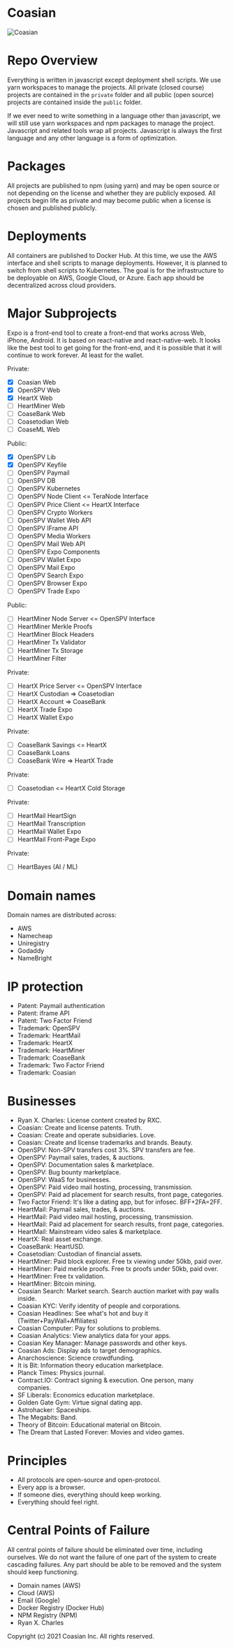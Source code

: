 # Coasian

![Coasian](https://github.com/coasian/coasian/blob/master/private/design-assets/coasian-landscape-dark.png)

# Repo Overview

Everything is written in javascript except deployment shell scripts. We use
yarn workspaces to manage the projects. All private (closed course) projects
are contained in the <code>private</code> folder and all public (open source)
projects are contained inside the <code>public</code> folder.

If we ever need to write something in a language other than javascript, we will
still use yarn workspaces and npm packages to manage the project. Javascript
and related tools wrap all projects. Javascript is always the first language
and any other language is a form of optimization.

# Packages

All projects are published to npm (using yarn) and may be open source or not
depending on the license and whether they are publicly exposed. All projects
begin life as private and may become public when a license is chosen and
published publicly.

# Deployments

All containers are published to Docker Hub. At this time, we use the AWS
interface and shell scripts to manage deployments. However, it is planned to
switch from shell scripts to Kubernetes. The goal is for the infrastructure to
be deployable on AWS, Google Cloud, or Azure. Each app should be decentralized
across cloud providers.

# Major Subprojects

Expo is a front-end tool to create a front-end that works across Web, iPhone,
Android. It is based on react-native and react-native-web. It looks like the
best tool to get going for the front-end, and it is possible that it will
continue to work forever. At least for the wallet.

Private:
* [x] Coasian Web
* [x] OpenSPV Web
* [x] HeartX Web
* [ ] HeartMiner Web
* [ ] CoaseBank Web
* [ ] Coasetodian Web
* [ ] CoaseML Web

Public:
* [x] OpenSPV Lib
* [x] OpenSPV Keyfile
* [ ] OpenSPV Paymail
* [ ] OpenSPV DB
* [ ] OpenSPV Kubernetes
* [ ] OpenSPV Node Client <= TeraNode Interface
* [ ] OpenSPV Price Client <= HeartX Interface
* [ ] OpenSPV Crypto Workers
* [ ] OpenSPV Wallet Web API
* [ ] OpenSPV IFrame API
* [ ] OpenSPV Media Workers
* [ ] OpenSPV Mail Web API
* [ ] OpenSPV Expo Components
* [ ] OpenSPV Wallet Expo
* [ ] OpenSPV Mail Expo
* [ ] OpenSPV Search Expo
* [ ] OpenSPV Browser Expo
* [ ] OpenSPV Trade Expo

Public:
* [ ] HeartMiner Node Server <= OpenSPV Interface
* [ ] HeartMiner Merkle Proofs
* [ ] HeartMiner Block Headers
* [ ] HeartMiner Tx Validator
* [ ] HeartMiner Tx Storage
* [ ] HeartMiner Filter

Private:
* [ ] HeartX Price Server <= OpenSPV Interface
* [ ] HeartX Custodian => Coasetodian
* [ ] HeartX Account => CoaseBank
* [ ] HeartX Trade Expo
* [ ] HeartX Wallet Expo

Private:
* [ ] CoaseBank Savings <= HeartX
* [ ] CoaseBank Loans
* [ ] CoaseBank Wire => HeartX Trade

Private:
* [ ] Coasetodian <= HeartX Cold Storage

Private:
* [ ] HeartMail HeartSign
* [ ] HeartMail Transcription
* [ ] HeartMail Wallet Expo
* [ ] HeartMail Front-Page Expo

Private:
* [ ] HeartBayes (AI / ML)

# Domain names

Domain names are distributed across:

* AWS
* Namecheap
* Uniregistry
* Godaddy
* NameBright

# IP protection

* Patent: Paymail authentication
* Patent: iframe API
* Patent: Two Factor Friend
* Trademark: OpenSPV
* Trademark: HeartMail
* Trademark: HeartX
* Trademark: HeartMiner
* Trademark: CoaseBank
* Trademark: Two Factor Friend
* Trademark: Coasian

# Businesses

* Ryan X. Charles: License content created by RXC.
* Coasian: Create and license patents. Truth.
* Coasian: Create and operate subsidiaries. Love.
* Coasian: Create and license trademarks and brands. Beauty.
* OpenSPV: Non-SPV transfers cost 3%. SPV transfers are fee.
* OpenSPV: Paymail sales, trades, & auctions.
* OpenSPV: Documentation sales & marketplace.
* OpenSPV: Bug bounty marketplace.
* OpenSPV: WaaS for businesses.
* OpenSPV: Paid video mail hosting, processing, transmission.
* OpenSPV: Paid ad placement for search results, front page, categories.
* Two Factor Friend: It's like a dating app, but for infosec. BFF+2FA=2FF.
* HeartMail: Paymail sales, trades, & auctions.
* HeartMail: Paid video mail hosting, processing, transmission.
* HeartMail: Paid ad placement for search results, front page, categories.
* HeartMail: Mainstream video sales & marketplace.
* HeartX: Real asset exchange.
* CoaseBank: HeartUSD.
* Coasetodian: Custodian of financial assets.
* HeartMiner: Paid block explorer. Free tx viewing under 50kb, paid over.
* HeartMiner: Paid merkle proofs. Free tx proofs under 50kb, paid over.
* HeartMiner: Free tx validation.
* HeartMiner: Bitcoin mining.
* Coasian Search: Market search. Search auction market with pay walls inside.
* Coasian KYC: Verify identity of people and corporations.
* Coasian Headlines: See what's hot and buy it (Twitter+PayWall+Affiliates)
* Coasian Computer: Pay for solutions to problems.
* Coasian Analytics: View analytics data for your apps.
* Coasian Key Manager: Manage passwords and other keys.
* Coasian Ads: Display ads to target demographics.
* Anarchoscience: Science crowdfunding.
* It is Bit: Information theory education marketplace.
* Planck Times: Physics journal.
* Contract.IO: Contract signing & execution. One person, many companies.
* SF Liberals: Economics education marketplace.
* Golden Gate Gym: Virtue signal dating app.
* Astrohacker: Spaceships.
* The Megabits: Band.
* Theory of Bitcoin: Educational material on Bitcoin.
* The Dream that Lasted Forever: Movies and video games.

# Principles

* All protocols are open-source and open-protocol.
* Every app is a browser.
* If someone dies, everything should keep working.
* Everything should feel right.

# Central Points of Failure

All central points of failure should be eliminated over time, including
ourselves. We do not want the failure of one part of the system to create
cascading failures. Any part should be able to be removed and the system should
keep functioning.

* Domain names (AWS)
* Cloud (AWS)
* Email (Google)
* Docker Registry (Docker Hub)
* NPM Registry (NPM)
* Ryan X. Charles

Copyright (c) 2021 Coasian Inc. All rights reserved.
